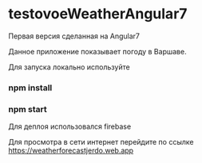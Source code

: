 # testovoeWeatherAngular7

Первая версия сделанная на Angular7

Данное приложение показывает погоду в Варшаве.

Для запуска локально используйте

### npm install

### npm start


Для деплоя использовался firebase

Для просмотра в сети интернет перейдите по ссылке https://weatherforecastjerdo.web.app
